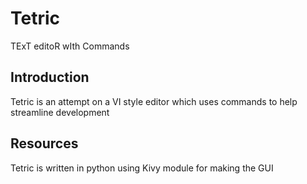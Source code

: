 # Tetric
TExT editoR wIth Commands

## Introduction
Tetric is an attempt on a VI style editor which uses commands to help streamline development

## Resources
Tetric is written in python using Kivy module for making the GUI
